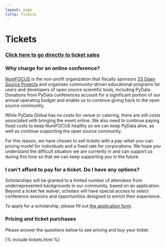```yaml
---
layout: page
title: Tickets
---
```


# Tickets

### [Click here to go directly to ticket sales](#pricing-and-ticket-purchases)

### Why charge for an online conference?

[NumFOCUS](https://www.numfocus.org) is the non-profit organization that
fiscally sponsors [33 Open Source
Projects](https://numfocus.org/sponsored-projects) and organizes
community-driven educational programs for users and developers of open source
scientific tools, including PyData. Donations from PyData conferences account
for a significant portion of our annual operating budget and enable us to
continue giving back to the open source community. 

While PyData Global has no costs for venue or catering, there are still costs
associated with bringing the event online. We also need to continue paying
fixed costs to keep NumFOCUS healthy so we can keep PyData alive, as well as
continue supporting the open source community.

For this reason, we have chosen to sell tickets with a pay-what-you-can pricing
model for individuals and a fixed rate for corporations. We hope you understand
the difficult situation we are currently in and can support us during this time
so that we can keep supporting you in the future.

### I can't afford to pay for a ticket. Do I have any options?

Scholarships will be granted to a limited number of attendees from
underrepresented backgrounds in our community, based on an application. Beyond
a ticket fee waiver, scholars will have special access to select conference
sessions and opportunities designed to enrich their experience.

To apply for a scholarship, please fill out [the
application form](https://forms.gle/gggUk7Z9rxEoRXk18).

### Pricing and ticket purchases

Please answer the questions below to see pricing and buy your ticket.

{% include tickets.html %}

